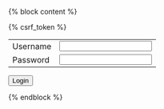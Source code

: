 {% block content %}
    <form method="post" action="{% url 'login' %}">
        {% csrf_token %}
        <table>
            <tr>
                <td><label for="Username">Username</label></td>
                <td><input type="username" name="username" id="username"></td>
            </tr>
            <tr>
                <td><label for="Password">Password</label></td>
                <td><input type="password" name="password" id="password"></td>
            </tr>
        </table>
        <button type="submit" value="login">Login</button>
    </form>
{% endblock %}